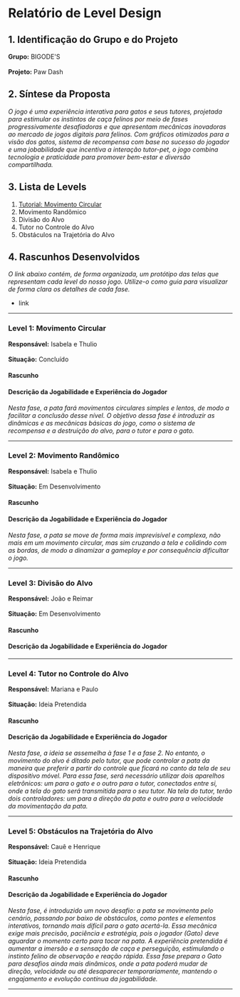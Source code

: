 # Relatório de Level Design

## 1. Identificação do Grupo e do Projeto

**Grupo:** BIGODE'S <br></br>
**Projeto:** Paw Dash

## 2. Síntese da Proposta

*O jogo é uma experiência interativa para gatos e seus tutores, projetada para estimular os instintos de caça felinos por meio de fases progressivamente desafiadoras e que apresentam mecânicas inovadoras ao mercado de jogos digitais para felinos. Com gráficos otimizados para a visão dos gatos, sistema de recompensa com base no sucesso do jogador e uma jobabilidade que incentiva a interação tutor-pet, o jogo combina tecnologia e praticidade para promover bem-estar e diversão compartilhada.*

## 3. Lista de Levels

1. [Tutorial: Movimento Circular](#l1)
2. Movimento Randômico
3. Divisão do Alvo
4. Tutor no Controle do Alvo
5. Obstáculos na Trajetória do Alvo

## 4. Rascunhos Desenvolvidos

*O link abaixo contém, de forma organizada, um protótipo das telas que representam cada level do nosso jogo. Utilize-o como guia para visualizar de forma clara os detalhes de cada fase.*
- link

---

### <a name = "l1"></a> Level 1: Movimento Circular
**Responsável:** Isabela e Thulio <br></br>
**Situação:** Concluído

#### Rascunho
<!-- Adicione aqui a imagem ou link para o rascunho do level -->

#### Descrição da Jogabilidade e Experiência do Jogador
*Nesta fase, a pata fará movimentos circulares simples e lentos, de modo a facilitar a conclusão desse nível. O objetivo dessa fase é introduzir as dinâmicas e as mecânicas básicas do jogo, como o sistema de recompensa e a destruição do alvo, para o tutor e para o gato.*


---

### Level 2: Movimento Randômico
**Responsável:** Isabela e Thulio <br></br>
**Situação:** Em Desenvolvimento

#### Rascunho
<!-- Adicione aqui a imagem ou link para o rascunho do level -->

#### Descrição da Jogabilidade e Experiência do Jogador
*Nesta fase, a pata se move de forma mais imprevisível e complexa, não mais em um movimento circular, mas sim cruzando a tela e colidindo com as bordas, de modo a dinamizar a gameplay e por consequência dificultar o jogo.*


---

### Level 3: Divisão do Alvo
**Responsável:** João e Reimar <br></br>
**Situação:** Em Desenvolvimento

#### Rascunho
<!-- Adicione aqui a imagem ou link para o rascunho do level -->

#### Descrição da Jogabilidade e Experiência do Jogador
<!-- Escreva aqui um parágrafo explicando a jogabilidade, experiência do jogador e relação com a progressão do jogo -->

---

### Level 4: Tutor no Controle do Alvo
**Responsável:** Mariana e Paulo <br></br>
**Situação:** Ideia Pretendida

#### Rascunho
<!-- Adicione aqui a imagem ou link para o rascunho do level -->

#### Descrição da Jogabilidade e Experiência do Jogador
*Nesta fase, a ideia se assemelha à fase 1 e a fase 2. No entanto, o movimento do alvo é ditado pelo tutor, que pode controlar a pata da maneira que preferir a partir do controle que ficará no canto da tela de seu dispositivo móvel. Para essa fase, será necessário utilizar dois aparelhos eletrônicos: um para o gato e o outro para o tutor, conectados entre si, onde a tela do gato será transmitida para o seu tutor. Na tela do tutor, terão dois controladores: um para a direção da pata e outro para a velocidade da movimentação da pata.*


---

### Level 5: Obstáculos na Trajetória do Alvo
**Responsável:** Cauê e Henrique <br></br>
**Situação:** Ideia Pretendida

#### Rascunho
<!-- Adicione aqui a imagem ou link para o rascunho do level -->

#### Descrição da Jogabilidade e Experiência do Jogador
*Nesta fase, é introduzido um novo desafio: a pata se movimenta pelo cenário, passando por baixo de obstáculos, como pontes e elementos interativos, tornando mais difícil para o gato acertá-la. Essa mecânica exige mais precisão, paciência e estratégia, pois o jogador (Gato) deve aguardar o momento certo para tocar na pata. A experiência pretendida é aumentar a imersão e a sensação de caça e perseguição, estimulando o instinto felino de observação e reação rápida. Essa fase prepara o Gato para desafios ainda mais dinâmicos, onde a pata poderá mudar de direção, velocidade ou até desaparecer temporariamente, mantendo o engajamento e evolução contínua da jogabilidade.*

---

